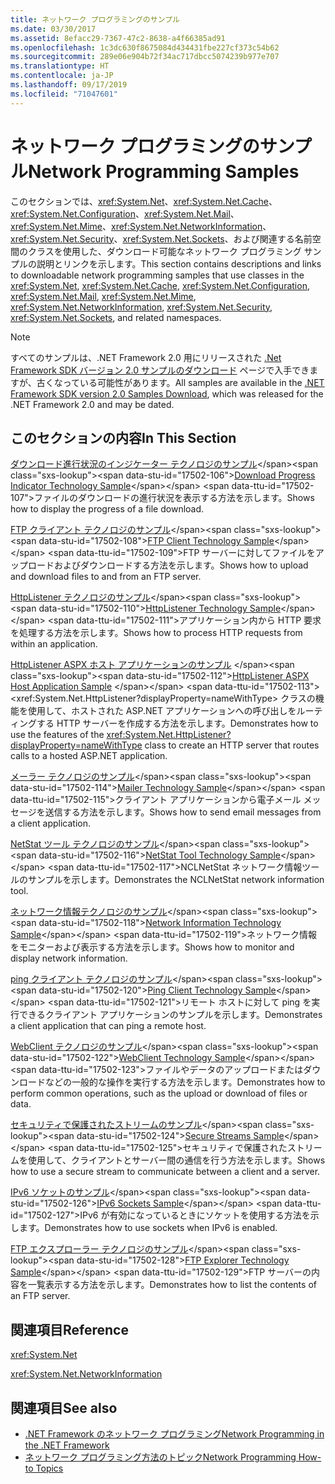 ```yaml
---
title: ネットワーク プログラミングのサンプル
ms.date: 03/30/2017
ms.assetid: 8efacc29-7367-47c2-8638-a4f66385ad91
ms.openlocfilehash: 1c3dc630f8675084d434431fbe227cf373c54b62
ms.sourcegitcommit: 289e06e904b72f34ac717dbcc5074239b977e707
ms.translationtype: HT
ms.contentlocale: ja-JP
ms.lasthandoff: 09/17/2019
ms.locfileid: "71047601"
---
```

# <a name="network-programming-samples"></a><span data-ttu-id="17502-102">ネットワーク プログラミングのサンプル</span><span class="sxs-lookup"><span data-stu-id="17502-102">Network Programming Samples</span></span>
<span data-ttu-id="17502-103">このセクションでは、<xref:System.Net>、<xref:System.Net.Cache>、<xref:System.Net.Configuration>、<xref:System.Net.Mail>、<xref:System.Net.Mime>、<xref:System.Net.NetworkInformation>、<xref:System.Net.Security>、<xref:System.Net.Sockets>、および関連する名前空間のクラスを使用した、ダウンロード可能なネットワーク プログラミング サンプルの説明とリンクを示します。</span><span class="sxs-lookup"><span data-stu-id="17502-103">This section contains descriptions and links to downloadable network programming samples that use classes in the <xref:System.Net>, <xref:System.Net.Cache>, <xref:System.Net.Configuration>, <xref:System.Net.Mail>, <xref:System.Net.Mime>, <xref:System.Net.NetworkInformation>, <xref:System.Net.Security>, <xref:System.Net.Sockets>, and related namespaces.</span></span> 
  
> [!NOTE]
> <span data-ttu-id="17502-104">すべてのサンプルは、.NET Framework 2.0 用にリリースされた [.Net Framework SDK バージョン 2.0 サンプルのダウンロード](https://www.microsoft.com/download/confirmation.aspx?id=22181) ページで入手できますが、古くなっている可能性があります。</span><span class="sxs-lookup"><span data-stu-id="17502-104">All samples are available in the [.NET Framework SDK version 2.0 Samples Download](https://www.microsoft.com/download/confirmation.aspx?id=22181), which was released for the .NET Framework 2.0 and may be dated.</span></span>

## <a name="in-this-section"></a><span data-ttu-id="17502-105">このセクションの内容</span><span class="sxs-lookup"><span data-stu-id="17502-105">In This Section</span></span>  
 <span data-ttu-id="17502-106">[ダウンロード進行状況のインジケーター テクノロジのサンプル](https://docs.microsoft.com/previous-versions/dotnet/netframework-3.0/t8w6294a(v=vs.85))</span><span class="sxs-lookup"><span data-stu-id="17502-106">[Download Progress Indicator Technology Sample](https://docs.microsoft.com/previous-versions/dotnet/netframework-3.0/t8w6294a(v=vs.85))</span></span>  
 <span data-ttu-id="17502-107">ファイルのダウンロードの進行状況を表示する方法を示します。</span><span class="sxs-lookup"><span data-stu-id="17502-107">Shows how to display the progress of a file download.</span></span>  
  
 <span data-ttu-id="17502-108">[FTP クライアント テクノロジのサンプル](https://docs.microsoft.com/previous-versions/dotnet/netframework-3.0/b7810t5c(v=vs.85))</span><span class="sxs-lookup"><span data-stu-id="17502-108">[FTP Client Technology Sample](https://docs.microsoft.com/previous-versions/dotnet/netframework-3.0/b7810t5c(v=vs.85))</span></span>  
 <span data-ttu-id="17502-109">FTP サーバーに対してファイルをアップロードおよびダウンロードする方法を示します。</span><span class="sxs-lookup"><span data-stu-id="17502-109">Shows how to upload and download files to and from an FTP server.</span></span>  
  
 <span data-ttu-id="17502-110">[HttpListener テクノロジのサンプル](https://docs.microsoft.com/previous-versions/dotnet/netframework-3.0/y7cbb2y2(v=vs.85))</span><span class="sxs-lookup"><span data-stu-id="17502-110">[HttpListener Technology Sample](https://docs.microsoft.com/previous-versions/dotnet/netframework-3.0/y7cbb2y2(v=vs.85))</span></span>  
 <span data-ttu-id="17502-111">アプリケーション内から HTTP 要求を処理する方法を示します。</span><span class="sxs-lookup"><span data-stu-id="17502-111">Shows how to process HTTP requests from within an application.</span></span>  
 
 <span data-ttu-id="17502-112">[HttpListener ASPX ホスト アプリケーションのサンプル](https://docs.microsoft.com/previous-versions/visualstudio/visual-studio-2008/dd767375(v%3dvs.90)) </span><span class="sxs-lookup"><span data-stu-id="17502-112">[HttpListener ASPX Host Application Sample](https://docs.microsoft.com/previous-versions/visualstudio/visual-studio-2008/dd767375(v%3dvs.90)) </span></span>  
 <span data-ttu-id="17502-113"><xref:System.Net.HttpListener?displayProperty=nameWithType> クラスの機能を使用して、ホストされた ASP.NET アプリケーションへの呼び出しをルーティングする HTTP サーバーを作成する方法を示します。</span><span class="sxs-lookup"><span data-stu-id="17502-113">Demonstrates how to use the features of the <xref:System.Net.HttpListener?displayProperty=nameWithType> class to create an HTTP server that routes calls to a hosted ASP.NET application.</span></span>
  
 <span data-ttu-id="17502-114">[メーラー テクノロジのサンプル](https://docs.microsoft.com/previous-versions/dotnet/netframework-3.0/whw7xbk2(v=vs.85))</span><span class="sxs-lookup"><span data-stu-id="17502-114">[Mailer Technology Sample](https://docs.microsoft.com/previous-versions/dotnet/netframework-3.0/whw7xbk2(v=vs.85))</span></span>  
 <span data-ttu-id="17502-115">クライアント アプリケーションから電子メール メッセージを送信する方法を示します。</span><span class="sxs-lookup"><span data-stu-id="17502-115">Shows how to send email messages from a client application.</span></span>  
  
 <span data-ttu-id="17502-116">[NetStat ツール テクノロジのサンプル](https://docs.microsoft.com/previous-versions/dotnet/netframework-3.0/ks32hs88(v=vs.85))</span><span class="sxs-lookup"><span data-stu-id="17502-116">[NetStat Tool Technology Sample](https://docs.microsoft.com/previous-versions/dotnet/netframework-3.0/ks32hs88(v=vs.85))</span></span>  
 <span data-ttu-id="17502-117">NCLNetStat ネットワーク情報ツールのサンプルを示します。</span><span class="sxs-lookup"><span data-stu-id="17502-117">Demonstrates the NCLNetStat network information tool.</span></span>  
  
 <span data-ttu-id="17502-118">[ネットワーク情報テクノロジのサンプル](https://docs.microsoft.com/previous-versions/dotnet/netframework-3.0/2xatedhd(v=vs.85))</span><span class="sxs-lookup"><span data-stu-id="17502-118">[Network Information Technology Sample](https://docs.microsoft.com/previous-versions/dotnet/netframework-3.0/2xatedhd(v=vs.85))</span></span>  
 <span data-ttu-id="17502-119">ネットワーク情報をモニターおよび表示する方法を示します。</span><span class="sxs-lookup"><span data-stu-id="17502-119">Shows how to monitor and display network information.</span></span>  
  
 <span data-ttu-id="17502-120">[ping クライアント テクノロジのサンプル](https://docs.microsoft.com/previous-versions/dotnet/netframework-3.0/5253acs7(v=vs.85))</span><span class="sxs-lookup"><span data-stu-id="17502-120">[Ping Client Technology Sample](https://docs.microsoft.com/previous-versions/dotnet/netframework-3.0/5253acs7(v=vs.85))</span></span>  
 <span data-ttu-id="17502-121">リモート ホストに対して ping を実行できるクライアント アプリケーションのサンプルを示します。</span><span class="sxs-lookup"><span data-stu-id="17502-121">Demonstrates a client application that can ping a remote host.</span></span>  
  
 <span data-ttu-id="17502-122">[WebClient テクノロジのサンプル](https://docs.microsoft.com/previous-versions/dotnet/netframework-3.0/fxk992zc(v=vs.85))</span><span class="sxs-lookup"><span data-stu-id="17502-122">[WebClient Technology Sample](https://docs.microsoft.com/previous-versions/dotnet/netframework-3.0/fxk992zc(v=vs.85))</span></span>  
 <span data-ttu-id="17502-123">ファイルやデータのアップロードまたはダウンロードなどの一般的な操作を実行する方法を示します。</span><span class="sxs-lookup"><span data-stu-id="17502-123">Demonstrates how to perform common operations, such as the upload or download of files or data.</span></span>  
  
 <span data-ttu-id="17502-124">[セキュリティで保護されたストリームのサンプル](https://docs.microsoft.com/previous-versions/dotnet/netframework-3.0/ms180980(v=vs.85))</span><span class="sxs-lookup"><span data-stu-id="17502-124">[Secure Streams Sample](https://docs.microsoft.com/previous-versions/dotnet/netframework-3.0/ms180980(v=vs.85))</span></span>  
 <span data-ttu-id="17502-125">セキュリティで保護されたストリームを使用して、クライアントとサーバー間の通信を行う方法を示します。</span><span class="sxs-lookup"><span data-stu-id="17502-125">Shows how to use a secure stream to communicate between a client and a server.</span></span>  
  
 <span data-ttu-id="17502-126">[IPv6 ソケットのサンプル](https://docs.microsoft.com/previous-versions/dotnet/netframework-3.0/ms180981(v=vs.85))</span><span class="sxs-lookup"><span data-stu-id="17502-126">[IPv6 Sockets Sample](https://docs.microsoft.com/previous-versions/dotnet/netframework-3.0/ms180981(v=vs.85))</span></span>  
 <span data-ttu-id="17502-127">IPv6 が有効になっているときにソケットを使用する方法を示します。</span><span class="sxs-lookup"><span data-stu-id="17502-127">Demonstrates how to use sockets when IPv6 is enabled.</span></span>  
  
 <span data-ttu-id="17502-128">[FTP エクスプローラー テクノロジのサンプル](https://docs.microsoft.com/previous-versions/dotnet/netframework-3.0/ms233623(v=vs.85))</span><span class="sxs-lookup"><span data-stu-id="17502-128">[FTP Explorer Technology Sample](https://docs.microsoft.com/previous-versions/dotnet/netframework-3.0/ms233623(v=vs.85))</span></span>  
 <span data-ttu-id="17502-129">FTP サーバーの内容を一覧表示する方法を示します。</span><span class="sxs-lookup"><span data-stu-id="17502-129">Demonstrates how to list the contents of an FTP server.</span></span>  

## <a name="reference"></a><span data-ttu-id="17502-130">関連項目</span><span class="sxs-lookup"><span data-stu-id="17502-130">Reference</span></span>  
 <xref:System.Net>  
  
 <xref:System.Net.NetworkInformation>  
  
## <a name="see-also"></a><span data-ttu-id="17502-131">関連項目</span><span class="sxs-lookup"><span data-stu-id="17502-131">See also</span></span>

- [<span data-ttu-id="17502-132">.NET Framework のネットワーク プログラミング</span><span class="sxs-lookup"><span data-stu-id="17502-132">Network Programming in the .NET Framework</span></span>](index.md)
- [<span data-ttu-id="17502-133">ネットワーク プログラミング方法のトピック</span><span class="sxs-lookup"><span data-stu-id="17502-133">Network Programming How-to Topics</span></span>](network-programming-how-to-topics.md)
